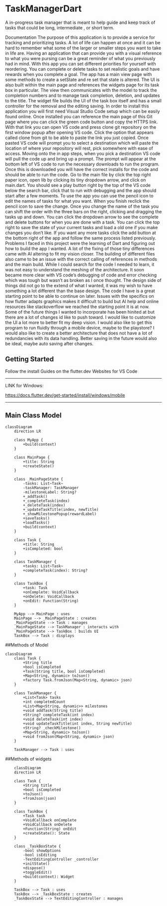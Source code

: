 # TaskManagerDart

A in-progress task manager that is meant to help guide and keep track of tasks that could be long, intermediate , or short term.

Documentation
	The purpose of this application is to provide a service for tracking and prioritizing tasks. A lot of life can happen at once and it can be hard to remember what some of the larger or smaller steps you want to take in life are. Having an application that can provide you with a visual reference to what you were pursing can be a great reminder of what you previously had in mind. With this app you can set different priorities for yourself with reordering. You can complete or delete tasks to set realistic goals and have rewards when you complete a goal.
	The app has a main view page with some methods to create a setState and re set that state is altered. The UI is also built within the main page and references the widgets page for its task box in particular. The view then communicates with the model to track the completion numbers and to manage task completion, deletion, and updates to the title. The widget file builds the UI of the task box itself and has a small controller for the removal and the editing saving.
	In order to install this application you will first need Visual Studio Code setup which can be easily found online. Once installed you can reference the main page of this Git page where you can click the green code button and copy the HTTPS link. With that link you can open VS code and press clone git repository on the first window popup after opening VS code.  Click the option that appears called clone from git to be able to paste the link you just copied. Once pasted VS code will prompt you to select a destination which will paste the location of where your repository will rest, pick somewhere with ease of access. 
	Moving onto the in app steps, when you pick a destination VS code will pull the code up and bring up a prompt. The prompt will appear at the bottom left of VS code to run the necessary downloads to run the program. Once this is downloaded you will have the correct installs for the code and should be able to run the code. Go to the main file by click the top right paper icon, open lib by clicking its tiny dropdown arrow, and click on main.dart. You should see a play button right by the top of the VS code below the search bar, click that to run with debugging and the app should start after a few moments.
	To use the app you can use the pencil icon to edit the names of tasks for what you want. When you finish reclick the pencil icon to save the change. Once you change the name of the task you can shift the order with the three bars on the right, clicking and dragging the tasks up and down. You can click the dropdown arrow to see the complete and delete buttons for when you are done with a task. You can click the top right to save the state of your current tasks and load a old one if you make changes you don’t like. If you want any more tasks click the add button at the bottom right of the app and follow the same process listed previously.
	Problems I faced in this project were the learning of Dart and figuring out how to build the app I wanted. A lot of the fixing of those tiny differences came with AI altering to fit my vision closer. The building of different files also came to be an issue with the correct calling of references in methods and the main build. While I could search for the code I needed to learn, it was not easy to understand the meshing of the architecture. It soon became more clear with VS code’s debugging of code and error checking which was tough but wasn’t as broken as I once thought. 
	The design side of things did not go to the extend of what I wanted, it was my wish to have something a lot different than the base design. The code I have is a great starting point to be able to continue on later. Issues with the specifics on how flutter adapts graphics makes it difficult to build but AI help and online resources like stackoverflow we reached the starting point it is at now.
	Some of the future things I wanted to incorporate has been hinited at but there are a lot of changes id like to push toward. I would like to customize the UI a lot more to better fit my deep vision. I would also like to get this program to run fluidly through a mobile device, maybe to the playstore? I would also like to create a better architecture that does not have a lot of redundancies with its data handling. Better saving in the future would also be ideal, maybe auto saving after changes.


## Getting Started

Follow the install Guides on the flutter.dev Websites for VS Code
____________________________________________________________
LINK for Windows:

https://docs.flutter.dev/get-started/install/windows/mobile

____________________________________________________________

## Main Class Model

```mermaid
classDiagram
    direction LR

    class MyApp {
        +build(context)
    }

    class MainPage {
        +title: String
        +createState()
    }

    class _MainPageState {
        -tasks: List~Task~
        -taskManager: TaskManager
        -milestoneLabel: String?
        +_addTask()
        +_completeTask(index)
        +_deleteTask(index)
        +_updateTaskTitle(index, newTitle)
        +_showMilestonePopup(rewardLabel)
        +saveTasks()
        +loadTasks()
        +build(context)
    }

    class Task {
        +title: String
        +isCompleted: bool
    }

    class TaskManager {
        +tasks: List~Task~
        +completeTask(index): String?
    }

    class TaskBox {
        +task: Task
        +onComplete: VoidCallback
        +onDelete: VoidCallback
        +onEdit: Function(String)
    }

    MyApp --> MainPage : uses
    MainPage --> _MainPageState : creates
    _MainPageState --> Task : manages
    _MainPageState --> TaskManager : interacts with
    _MainPageState --> TaskBox : builds UI
    TaskBox --> Task : displays

```

##Methods of Model
```mermaid
classDiagram
    class Task {
        +String title
        +bool isCompleted
        +Task(String title, bool isCompleted)
        +Map<String, dynamic> toJson()
        +factory Task.fromJson(Map<String, dynamic> json)
    }

    class TaskManager {
        +List<Task> tasks
        +int completedCount
        +List<Map<String, dynamic>> milestones
        +void addTask(String title)
        +String? completeTask(int index)
        +void deleteTask(int index)
        +void updateTaskTitle(int index, String newTitle)
        +String? _checkMilestone()
        +Map<String, dynamic> toJson()
        +void fromJson(Map<String, dynamic> json)
    }

    TaskManager --> Task : uses

```
##Methods of widgets
```mermaid
    classDiagram
    direction LR

    class Task {
        +String title
        +bool isCompleted
        +toJson()
        +fromJson(json)
    }

    class TaskBox {
        +Task task
        +VoidCallback onComplete
        +VoidCallback onDelete
        +Function(String) onEdit
        +createState(): State
    }

    class _TaskBoxState {
        -bool showOptions
        -bool isEditing
        -TextEditingController _controller
        +initState()
        +dispose()
        +toggleEdit()
        +build(context): Widget
    }

    TaskBox --> Task : uses
    TaskBox --> _TaskBoxState : creates
    _TaskBoxState --> TextEditingController : manages
```

